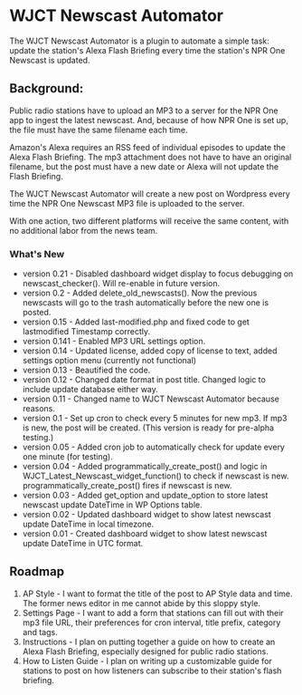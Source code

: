 # WJCT Newscast Automator

The WJCT Newscast Automator is a plugin to automate a simple task: update the station's Alexa Flash Briefing every time the station's NPR One Newscast is updated.

## Background:

Public radio stations have to upload an MP3 to a server for the NPR One app to ingest the latest newscast.
And, because of how NPR One is set up, the file must have the same filename each time.

Amazon's Alexa requires an RSS feed of individual episodes to update the Alexa Flash Briefing. The mp3 attachment does not have to have an original filename, but the post must have a new date or Alexa will not update the Flash Briefing.

The WJCT Newscast Automator will create a new post on Wordpress every time the NPR One Newscast MP3 file is uploaded to the server.

With one action, two different platforms will receive the same content, with no additional labor from the news team.

### What's New

* version 0.21 - Disabled dashboard widget display to focus debugging on newscast_checker(). Will re-enable in future version.
* version 0.2 - Added delete_old_newscasts(). Now the previous newscasts will go to the trash automatically before the new one is posted.
* version 0.15 - Added last-modified.php and fixed code to get lastmodified Timestamp correctly.
* version 0.141 - Enabled MP3 URL settings option.
* version 0.14 - Updated license, added copy of license to text, added settings option menu (currently not functional)   
* version 0.13 - Beautified the code.
* version 0.12 - Changed date format in post title. Changed logic to include update database either way.
* version 0.11 - Changed name to WJCT Newscast Automator because reasons.
* version 0.1 -  Set up cron to check every 5 minutes for new mp3. If mp3 is new, the post will be created. (This version is ready for pre-alpha testing.)
* version 0.05 - Added cron job to automatically check for update every one minute (for testing).
* version 0.04 - Added programmatically_create_post() and logic in WJCT_Latest_Newscast_widget_function() to check if newscast is new. programmatically_create_post() fires if newscast is new.
* version 0.03 - Added get_option and update_option to store latest newscast update DateTime in WP Options table.
* version 0.02 - Updated dashboard widget to show latest newscast update DateTime in local timezone.
* version 0.01 - Created dashboard widget to show latest newscast update DateTime in UTC format.

## Roadmap

1. AP Style - I want to format the title of the post to AP Style data and time. The former news editor in me cannot abide by this sloppy style.  
1. Settings Page - I want to add a form that stations can fill out with their mp3 file URL, their preferences for cron interval, title prefix, category and tags.
1. Instructions - I plan on putting together a guide on how to create an Alexa Flash Briefing, especially designed for public radio stations.
1. How to Listen Guide - I plan on writing up a customizable guide for stations to post on how listeners can subscribe to their station's flash briefing.
